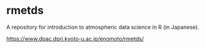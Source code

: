 # rmetds

A repository for introduction to atmospheric data science in R (in Japanese).

https://www.dpac.dpri.kyoto-u.ac.jp/enomoto/rmetds/
